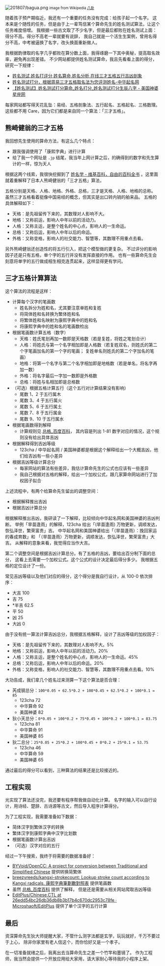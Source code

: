 

![201807/bagua.png](https://e25ba8-log4d-c.dijingchao.com/images/upload_dropbox/201807/bagua.png)
<small>image from Wikipedia [八卦](https://zh.wikipedia.org/wiki/%E5%85%AB%E5%8D%A6)</small>

随着孩子预产期临近，我还有一个重要的任务没有完成：给孩子起一个名字。
这本来是个随性的任务，但是由于上一辈笃信某个算命先生的姓名测试算法，让这个任务难度倍增。
我根据一些古文取了不少名字，但是最后都败在姓名测试上面：得分不高。得分不高老一辈就要有说辞，
我自己就是一个活生生案例，曾用名得分不高，中考被逼换了名字，改头换面重新做人。

我根据韵律取的名字几乎都败在算分数上面，我得琢磨一下其中奥秘，提高取名效率，避免再出现差错。
不少网站都提供姓名测试算命，我且先看看上面的得分，研究一下规律：

*   [姓名测试,姓名打评分,姓名算命,姓名分析,在线三才五格五行吉凶剖象](http://www.123cha.com/xm/)
*   [姓名测试打分，根据周易三才五格取名法为您评测姓名-中华起名网](http://www.zhonghuaqiming.com/testname.aspx)
*   [【姓名测试】姓名测试打分算命_姓名打分_姓名测试打分生辰八字 - 美国神婆星座网](https://www.meiguoshenpo.com/xingming/ceshi/)

每家网站都写得天花乱坠：易经、五格剖象法、五行起名、五格起名、三格数理。
这些都不用 Care，因为它们都是来自同一个算法：「三才五格」。

<!-- more -->


## 熊崎健翁的三才五格

我回想先生使用的算命方法，有这么几个特点：

*   跟我强调使用了「康熙字典」进行计算
*   给了我一个网址是 `.jp` 结尾，我当年上网计算之后，的确得到的数字和先生算计的一样，惊为天人

根据这两个线索，我很快挖掘到了
[姓名学 - 维基百科，自由的百科全书](https://zh.wikipedia.org/wiki/%E5%A7%93%E5%90%8D%E5%AD%A6)
。这里面就着重解释了日本人熊崎健翁的「三才五格」算法，

五格分别是天格、人格、地格、外格、总格，三才是天格、人格、地格的总称。
虽然三才五格看着挺像中国易经的概念，但其实是出口转内销的舶来品。
五格的具体解释如下：

*   天格：是先祖留传下来的，其数理对人影响不大。
*   地格：又称前运，影响人中年以前的活动力。
*   人格：又称主运，是整个姓名的中心点，影响人的一生命运。
*   总格：又称后运，影响人中年以后的命运。
*   外格：又称变格，影响人的社交能力、智慧等，其数理不用重点去看。

另外熊崎健翁还创造性的将五行引入，把这个模型做的更复杂。
不过评分的影响因子还是只有五格，单个字的五行并没有发挥直接的作用。
也有一些算命先生会刻意将单字的五行做成相生相克连贯起来，这样显得更有学问。


## 三才五格计算算法

这个算法的流程是这样：

*   计算每个汉字的笔画数
    *   姓名拆分为姓和名，尤其要注意单姓和复姓
    *   将简体姓和名转换为繁体姓和名
    *   将繁体姓和名映射为康熙字典中的姓和名
    *   将康熙字典中的姓和名的笔画数检出
*   根据笔画数计算五格（数字）
    *   天格：姓氏笔划再加一数即是天格数（若是复姓，将姓之笔划合计）
    *   人格：将姓氏与第一个名字相加即是人格数（若复姓双名，则姓氏的第二个字笔画加名的第一个字的笔画；
        复姓单名则姓氏的第二个字加名的笔画）
    *   地格：将第一个名字与第二个名字相加即是地格数（若是单名，将名字再加一数）
    *   外格：将名字最后一字加一数即是外格数
    *   总格：将姓与名相加即是总格数
*   （可选）根据五格计算五行（这个五行对计算结果没有影响）
    *   尾数 1、2 于五行属木
    *   尾数 3、4 于五行属火
    *   尾数 5、6 于五行属土
    *   尾数 7、8 于五行属金
    *   尾数 9、10 于五行属水
*   根据笔画数得到解释
    *   计算规则见 [总格_百度百科](https://baike.baidu.com/item/%E6%80%BB%E6%A0%BC)，
        其内容是列出 1-81 数字对应的情况，这个规则没有给出具体吉凶
*   根据解释得到吉凶等级
    *   123cha / 中华起名网 / 美国神婆都是根据这个解释给出一个大概吉凶，他们给吉凶有一些小差异
*   根据吉凶等级计算总分
    *   每家网站的算法有些差异，我估计算命先生的公式也应该有一些差异
    *   我自己根据对五格的解释，给出一个加权公式，跟几家算命网站进行了加权因子拟合


上述流程中，有两个给算命先生留出的调整空间：

*   根据解释推出吉凶
*   根据吉凶计算总分

根据解释推出吉凶，我研读了一下解释，比较倾向中华起名网和美国神婆的吉凶判断。
举例「旱苗逢雨」的解释，123cha 给出「(旱苗逢雨) 万物更新，调顺发达，恢弘泽世，繁荣富贵」吉。
中华起名网和美国神婆给出「（旱苗逢雨）：挽回家运的春成育数」和
「（旱苗逢雨）万物更新，调顺发达，恢弘泽世，繁荣富贵」大吉。
从解释的意象来看，我觉得应当作大吉。

第二个调整空间是根据吉凶计算总分。有了五格的吉凶，要给出百分制下面的总分，
这看上去需要一个加权公式。这个公式的设计决定最后得分多少。
我根据五格的定位设计了一份。

常见吉凶等级以及他们对应的得分，这个得分是我自行设计，从 100-0 依次排序：

*   大吉 100
*   吉 75
*   \*半吉 62.5
*   平 50
*   凶 25
*   大凶 0

由于没有统一算法计算吉凶总分，我根据五格解释，设计了吉凶等级的加权因子：

*   天格：是先祖留传下来的，其数理对人影响不大。5%
*   地格：又称前运，影响人中年以前的活动力。20%
*   人格：又称主运，是整个姓名的中心点，影响人的一生命运。45%
*   总格：又称后运，影响人中年以后的命运。20%
*   外格：又称变格，影响人的社交能力、智慧等，其数理不用重点去看。10%


大功告成，我们拿几个姓名过来测算一下这个算法是否合理：

*   芮成钢总分：`100*0.05 + 62.5*0.2 + 100*0.45 + 62.5*0.2 + 100*0.1 = 85`
    *   123cha 72
    *   中华算命 92
    *   美国神婆 82
*   狄小天总分：`0*0.05 + 100*0.2 + 75*0.45 + 100*0.2 + 100*0.1 = 83.75`
    *   123cha 81
    *   中华算命 91
    *   美国神婆 85
*   狄二总分：`25*0.05 + 25*0.2 + 100*0.45 + 0*0.2 + 25*0.1 = 53.75`
    *   123cha 46
    *   中华算命 59
    *   美国神婆 65

通过最后的得分可以看到，三种算法的结果还是比较接近的。


## 工程实现

光实现了算法还没完，我还要有程序帮我做自动化计算。
名字的输入可以自行设计，用诗经、楚辞、古诗源等古文，然后导入程序计算得分。

为了工程实现，我需要准备如下数据：

*   简体汉字到繁体汉字的转换
*   繁体汉字到康熙字典中汉字比划数
*   根据笔画数计算出吉凶
*   （可选）汉字对应的五行


经过一下午搜索，我终于将需要的数据准备好：

*   [BYVoid/OpenCC: A project for conversion between Traditional and Simplified Chinese](https://github.com/BYVoid/OpenCC) 提供转换简繁体
*   [breezyreeds/kangxi-strokecount: Lookup stroke count according to Kangxi radicals. 康熙字典筆劃數對照表](https://github.com/breezyreeds/kangxi-strokecount)
    提供笔画数
*   虽然 [总格_百度百科](https://baike.baidu.com/item/%E6%80%BB%E6%A0%BC) 提供了解释，
    但是还是需要从相关网站爬取吉凶等级
*   [EditPlus/Chinese.CTL at 26edd54bc26db36db8b3b17b4c670dc2953c78fe · Microshaoft/EditPlus](https://github.com/Microshaoft/EditPlus/blob/26edd54bc26db36db8b3b17b4c670dc2953c78fe/User/Chinese.CTL)
    提供了单个汉字的五行计算


## 最后

资深算命先生狄大师提醒大家，不管什么测字法都是玄学，玩玩就好，千万不要过于上心，
除非你家里有老人信这个，而你恰好又是一个孝子。

在一切准备就绪之后，我离出去当算命先生之差一个竹竿和墨镜了。
作为工程师，我当然会提供一个开放应用给大家用，请大家耐心等待我的小程序上架。

